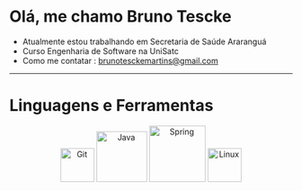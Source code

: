 
# Olá, me chamo Bruno Tescke

* Atualmente estou trabalhando em Secretaria de Saúde Araranguá
* Curso Engenharia de Software na UniSatc
* Como me contatar : brunotesckemartins@gmail.com

---

# Linguagens e Ferramentas

<div align="center">
<a href="https://git-scm.com" target="_blank"><img src="https://git-scm.com/images/logos/downloads/Git-Icon-1788C.png" width="60" alt="Git" /></a>
<a href="https://www.oracle.com/java/" target="_blank"><img src="https://www.oracle.com/a/tech/img/cb88-java-logo-001.jpg" width="90" alt="Java" /></a>
<a href="https://spring.io" target="_blank"><img src="https://spring.io/images/spring-logo-2022-5275b9b1f2b7c367c7f3b7dbb21d1937.svg" width="100" alt="Spring" /></a>
<a href="https://kernel.org" target="_blank"><img src="https://upload.wikimedia.org/wikipedia/commons/a/af/Tux.png" width="60" alt="Linux" /></a>
</div>
